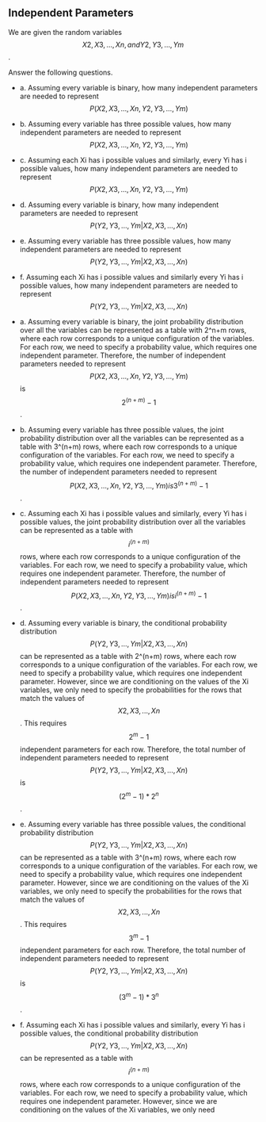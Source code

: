 ## Independent Parameters

We are given the random variables $$X2, X3, …, Xn, and Y2, Y3, …, Ym$$. 

Answer the following questions.
- a.	Assuming every variable is binary, how many independent parameters are needed to represent $$P(X2, X3, …, Xn, Y2, Y3, …, Ym)$$
- b.	Assuming every variable has three possible values, how many independent parameters are needed to represent $$P(X2, X3, …, Xn, Y2, Y3, …, Ym)$$
- c.	Assuming each Xi has i possible values and similarly, every Yi has i possible values, how many independent parameters are needed to represent $$P(X2, X3, …, Xn, Y2, Y3, …, Ym)$$
- d.	Assuming every variable is binary, how many independent parameters are needed to represent $$P(Y2, Y3, …, Ym | X2, X3, …, Xn)$$
- e.	Assuming every variable has three possible values, how many independent parameters are needed to represent $$P(Y2, Y3, …, Ym | X2, X3, …, Xn)$$
- f.	Assuming each Xi has i possible values and similarly every Yi has i possible values, how many independent parameters are needed to represent $$P(Y2, Y3, …, Ym | X2, X3, …, Xn)$$

- a. Assuming every variable is binary, the joint probability distribution over all the variables can be represented as a table with 2^n+m rows, where each row corresponds to a unique configuration of the variables. For each row, we need to specify a probability value, which requires one independent parameter. Therefore, the number of independent parameters needed to represent $$P(X2, X3, ..., Xn, Y2, Y3, ..., Ym)$$ is $$2^(n+m)-1$$.

- b. Assuming every variable has three possible values, the joint probability distribution over all the variables can be represented as a table with 3^(n+m) rows, where each row corresponds to a unique configuration of the variables. For each row, we need to specify a probability value, which requires one independent parameter. Therefore, the number of independent parameters needed to represent $$P(X2, X3, ..., Xn, Y2, Y3, ..., Ym) is 3^(n+m)-1$$.

- c. Assuming each Xi has i possible values and similarly, every Yi has i possible values, the joint probability distribution over all the variables can be represented as a table with $$i^(n+m)$$ rows, where each row corresponds to a unique configuration of the variables. For each row, we need to specify a probability value, which requires one independent parameter. Therefore, the number of independent parameters needed to represent $$P(X2, X3, ..., Xn, Y2, Y3, ..., Ym) is i^(n+m)-1$$.

- d. Assuming every variable is binary, the conditional probability distribution $$P(Y2, Y3, ..., Ym | X2, X3, ..., Xn)$$ can be represented as a table with 2^(n+m) rows, where each row corresponds to a unique configuration of the variables. For each row, we need to specify a probability value, which requires one independent parameter. However, since we are conditioning on the values of the Xi variables, we only need to specify the probabilities for the rows that match the values of $$X2, X3, ..., Xn$$. This requires $$2^m-1$$ independent parameters for each row. Therefore, the total number of independent parameters needed to represent $$P(Y2, Y3, ..., Ym | X2, X3, ..., Xn)$$ is $$(2^m-1)*2^n$$.

- e. Assuming every variable has three possible values, the conditional probability distribution $$P(Y2, Y3, ..., Ym | X2, X3, ..., Xn)$$ can be represented as a table with 3^(n+m) rows, where each row corresponds to a unique configuration of the variables. For each row, we need to specify a probability value, which requires one independent parameter. However, since we are conditioning on the values of the Xi variables, we only need to specify the probabilities for the rows that match the values of $$X2, X3, ..., Xn$$. This requires $$3^m-1$$ independent parameters for each row. Therefore, the total number of independent parameters needed to represent $$P(Y2, Y3, ..., Ym | X2, X3, ..., Xn)$$ is $$(3^m-1)*3^n$$.

- f. Assuming each Xi has i possible values and similarly, every Yi has i possible values, the conditional probability distribution $$P(Y2, Y3, ..., Ym | X2, X3, ..., Xn)$$ can be represented as a table with $$i^(n+m)$$ rows, where each row corresponds to a unique configuration of the variables. For each row, we need to specify a probability value, which requires one independent parameter. However, since we are conditioning on the values of the Xi variables, we only need
